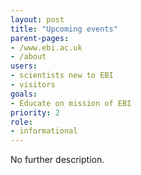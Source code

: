 ```yaml
---
layout: post
title: "Upcoming events"
parent-pages:
- /www.ebi.ac.uk
- /about
users:
- scientists new to EBI
- visitors
goals:
- Educate on mission of EBI
priority: 2
role:
- informational
---
```


No further description.
